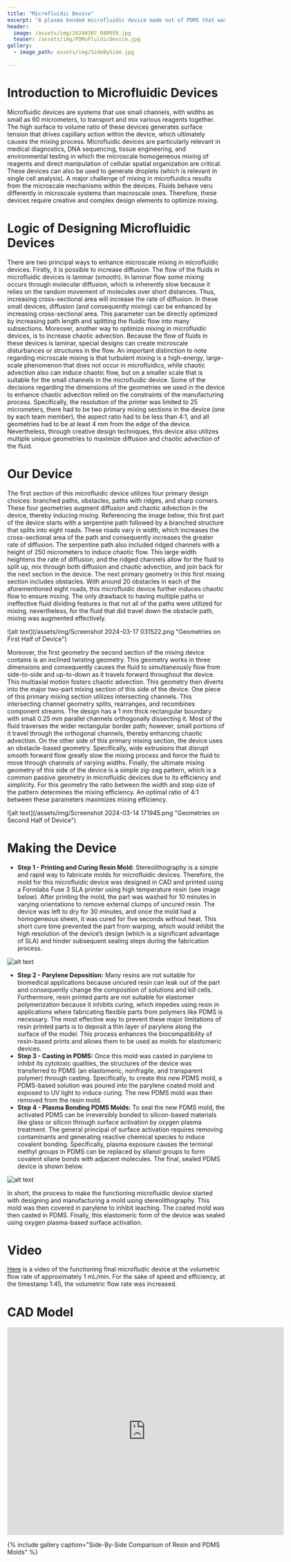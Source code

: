 ```yaml
---
title: "Microfluidic Device"
excerpt: "A plasma bonded microfluidic device made out of PDMS that was casted from a resin printed mold."
header:
  image: /assets/img/20240307_080959.jpg
  teaser: /assets/img/PDMuFluidicDevice.jpg
gallery:
  - image_path: assets/img/SideBySide.jpg
   
---
```


# Introduction to Microfluidic Devices

Microfluidic devices are systems that use small channels, with widths as small as 60 micrometers, to transport and mix various reagents together. The high surface to volume ratio of these devices generates surface tension that drives capillary action within the device, which ultimately causes the mixing process. Microfluidic devices are particularly relevant in medical diagnostics, DNA sequencing, tissue engineering, and environmental testing in which the microscale homogeneous mixing of reagents and direct manipulation of cellular spatial organization are critical. These devices can also be used to generate droplets (which is relevant in single cell analysis). A major challenge of mixing in microfluidics results from the microscale mechanisms within the devices. Fluids behave veru differently in microscale systems than macroscale ones. Therefore, these devices require creative and complex design elements to optimize mixing.  


# Logic of Designing Microfluidic Devices

There are two principal ways to enhance microscale mixing in microfluidic devices. Firstly, it is possible to increase diffusion. The flow of the fluids in microfluidic devices is laminar (smooth). In laminar flow some mixing occurs through molecular diffusion, which is inherently slow because it relies on the random movement of molecules over short distances. Thus, increasing cross-sectional area will increase the rate of diffusion. In these small devices, diffusion (and consequently mixing) can be enhanced by increasing cross-sectional area. This parameter can be directly optimized by increasing path length and splitting the fluidic flow into many subsections. Moreover, another way to optimize mixing in microfluidic devices, is to increase chaotic advection. Because the flow of fluids in these devices is laminar, special designs can create microscale disturbances or structures in the flow. An important distinction to note regarding microscale mixing is that turbulent mixing is a high-energy, large-scale phenomenon that does not occur in microfluidics, while chaotic advection also can induce chaotic flow, but on a smaller scale that is suitable for the small channels in the microfluidic device. Some of the decisions regarding the dimensions of the geometries we used in the device to enhance chaotic advection relied on the constraints of the manufacturing process. Specifically, the resolution of the printer was limited to 25 micrometers, there had to be two primary mixing sections in the device (one by each team member), the aspect ratio had to be less than 4:1, and all geometries had to be at least 4 mm from the edge of the device. Nevertheless, through creative design techniques, this device also utilizes multiple unique geometries to maximize diffusion and chaotic advection of the fluid.

# Our Device

The first section of this microfluidic device utilizes four primary design choices: branched paths, obstacles, paths with ridges, and sharp corners. These four geometries augment diffusion and chaotic advection in the device, thereby inducing mixing. Referencing the image below, this first part of the device starts with a serpentine path followed by a branched structure that splits into eight roads. These roads vary in width, which increases the cross-sectional area of the path and consequently increases the greater rate of diffusion. The serpentine path also included ridged channels with a height of 250 micrometers to induce chaotic flow. This large width heightens the rate of diffusion, and the ridged channels allow for the fluid to split up, mix through both diffusion and chaotic advection, and join back for the next section in the device. The next primary geometry in this first mixing section includes obstacles. With around 20 obstacles in each of the aforementioned eight roads, this microfluidic device further induces chaotic flow to ensure mixing. The only drawback to having multiple paths or ineffective fluid dividing features is that not all of the paths were utilized for mixing, nevertheless, for the fluid that did travel down the obstacle path, mixing was augmented effectively.

![alt text](/assets/img/Screenshot 2024-03-17 031522.png "Geometries on First Half of Device")

Moreover, the first geometry the second section of the mixing device contains is an inclined twisting geometry. This geometry works in three dimensions and consequently causes the fluid to simultaneously flow from side-to-side and up-to-down as it travels forward throughout the device. This multiaxial motion fosters chaotic advection. This geometry then diverts into the major two-part mixing section of this side of the device. One piece of this primary mixing section utilizes intersecting channels. This intersecting channel geometry splits, rearranges, and recombines component streams. The design has a 1 mm thick rectangular boundary with small 0.25 mm parallel channels orthogonally dissecting it. Most of the fluid traverses the wider rectangular border path; however, small portions of it travel through the orthogonal channels, thereby enhancing chaotic advection. On the other side of this primary mixing section, the device uses an obstacle-based geometry. Specifically, wide extrusions that disrupt smooth forward flow greatly slow the mixing process and force the fluid to move through channels of varying widths. Finally, the ultimate mixing geometry of this side of the device is a simple zig-zag pattern, which is a common passive geometry in microfluidic devices due to its efficiency and simplicity. For this geometry the ratio between the width and step size of the pattern determines the mixing efficiency. An optimal ratio of 4:1 between these parameters maximizes mixing efficiency. 

![alt text](/assets/img/Screenshot 2024-03-14 171945.png "Geometries on Second Half of Device")

# Making the Device

* **Step 1 - Printing and Curing Resin Mold:** Stereolithography is a simple and rapid way to fabricate molds for microfluidic devices. Therefore, the mold for this microfluidic device was designed in CAD and printed using a Formlabs Fuse 3 SLA printer using high temperature resin (see image below). After printing the mold, the part was washed for 10 minutes in varying orientations to remove external clumps of uncured resin. The device was left to dry for 30 minutes, and once the mold had a homogeneous sheen, it was cured for five seconds without heat. This short cure time prevented the part from warping, which would inhibit the high resolution of the device’s design (which is a significant advantage of SLA) and hinder subsequent sealing steps during the fabrication process.  

![alt text](/assets/img/ResinMoldUFluidic.jpg "Resin Mold")

* **Step 2 - Parylene Deposition:** Many resins are not suitable for biomedical applications because uncured resin can leak out of the part and consequently change the composition of solutions and kill cells. Furthermore, resin printed parts are not suitable for elastomer polymerization because it inhibits curing, which impedes using resin in applications where fabricating flexible parts from polymers like PDMS is necessary. The most effective way to prevent these major limitations of resin printed parts is to deposit a thin layer of parylene along the surface of the model. This process enhances the biocompatibility of resin-based prints and allows them to be used as molds for elastomeric devices. 
* **Step 3 - Casting in PDMS:** Once this mold was casted in parylene to inhibit its cytotoxic qualities, the structures of the device was transferred to PDMS (an elastomeric, nonfragile, and transparent polymer) through casting. Specifically, to create this new PDMS mold, a PDMS-based solution was poured into the parylene coated mold and exposed to UV light to induce curing. The new PDMS mold was then removed from the resin mold.
* **Step 4 - Plasma Bonding PDMS Molds:** To seal the new PDMS mold, the activated PDMS can be irreversibly bonded to silicon-based materials like glass or silicon through surface activation by oxygen plasma treatment. The general principal of surface activation requires removing contaminants and generating reactive chemical species to induce covalent bonding. Specifically, plasma exposure causes the terminal methyl groups in PDMS can be replaced by silanol groups to form covalent silane bonds with adjacent molecules. The final, sealed PDMS device is shown below.

![alt text](/assets/img/PDMuFluidicDevice.jpg "Final PDMS Device")

In short, the process to make the functioning microfluidic device started with designing and manufacturing a mold using stereolithography. This mold was then covered in parylene to inhibit leaching. The coated mold was then casted in PDMS. Finally, this elastomeric form of the device was sealed using oxygen plasma-based surface activation.

# Video

[Here](https://drive.google.com/file/d/1xsfsMrFDcQYIxCMBCswRsY78jTFp79mc/view?usp=sharing) is a video of the functioning final microfludic device at the volumetric flow rate of approximately 1 mL/min. For the sake of speed and efficiency, at the timestamp 1:45, the volumetric flow rate was increased.

# CAD Model
<iframe src="https://vanderbilt643.autodesk360.com/shares/public/SH512d4QTec90decfa6e4cdffd816f228146?mode=embed" width="640" height="480" allowfullscreen="true" webkitallowfullscreen="true" mozallowfullscreen="true"  frameborder="0"></iframe>

{% include gallery caption="Side-By-Side Comparison of Resin and PDMS Molds" %}

